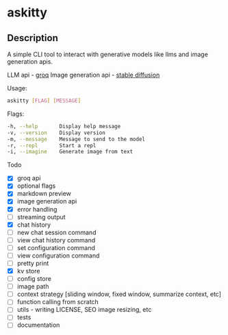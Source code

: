 # askitty

## Description

A simple CLI tool to interact with generative models like llms and image generation apis.

LLM api - [groq](https://groq.com/)
Image generation api - [stable diffusion](https://replicate.com/stability-ai/stable-diffusion)

Usage:

```bash
askitty [FLAG] [MESSAGE]
```

Flags:

```bash
-h, --help       Display help message
-v, --version    Display version
-m, --message    Message to send to the model
-r, --repl       Start a repl
-i, --imagine    Generate image from text
```

Todo

- [x] groq api
- [x] optional flags
- [x] markdown preview
- [x] image generation api
- [x] error handling
- [ ] streaming output
- [x] chat history
- [ ] new chat session command
- [ ] view chat history command
- [ ] set configuration command
- [ ] view configuration command
- [ ] pretty print
- [x] kv store
- [ ] config store
- [ ] image path
- [ ] context strategy [sliding window, fixed window, summarize context, etc]
- [ ] function calling from scratch
- [ ] utils - writing LICENSE, SEO image resizing, etc
- [ ] tests
- [ ] documentation

